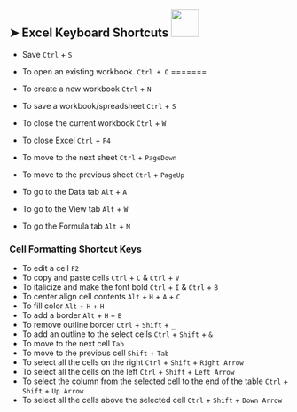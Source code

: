 ## ➤ Excel Keyboard Shortcuts   <img src="https://media.giphy.com/media/WUlplcMpOCEmTGBtBW/giphy.gif" width="50">
* Save  ```Ctrl``` + ```S```

* To open an existing workbook. `Ctrl + O`
=======
* To create a new workbook ```Ctrl``` + ```N```
* To save a workbook/spreadsheet ```Ctrl``` + ```S```
* To close the current workbook ```Ctrl``` + ```W```
* To close Excel ```Ctrl``` + ```F4```
* To move to the next sheet ```Ctrl``` + ```PageDown```
* To move to the previous sheet ```Ctrl``` + ```PageUp```
* To go to the Data tab ```Alt``` + ```A```
* To go to the View tab ```Alt``` + ```W```
* To go the Formula tab ```Alt``` + ```M```

### Cell Formatting Shortcut Keys

* To edit a cell ```F2```
* To copy and paste cells ```Ctrl``` + ```C``` & ```Ctrl``` + ```V```
* To italicize and make the font bold ```Ctrl``` + ```I``` & ```Ctrl``` + ```B```
* To center align cell contents ```Alt``` + ```H``` + ```A``` + ```C```
* To fill color ```Alt``` + ```H``` + ```H```
* To add a border ```Alt``` + ```H``` + ```B```
* To remove outline border ```Ctrl``` + ```Shift``` + ```_```
* To add an outline to the select cells ```Ctrl``` + ```Shift``` + ```&```
* To move to the next cell ```Tab```
* To move to the previous cell ```Shift``` + ```Tab```
* To select all the cells on the right ```Ctrl``` + ```Shift``` + ```Right Arrow```
* To select all the cells on the left ```Ctrl``` + ```Shift``` + ```Left Arrow```
* To select the column from the selected cell to the end of the table ```Ctrl``` + ```Shift``` + ```Up Arrow```
* To select all the cells above the selected cell ```Ctrl``` + ```Shift``` + ```Down Arrow```

